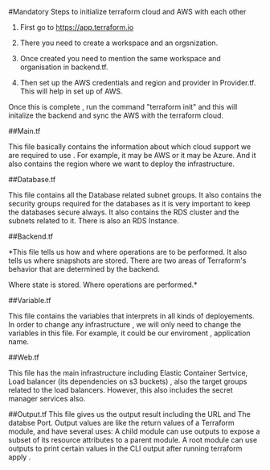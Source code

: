 #Mandatory Steps to initialize terraform cloud and AWS with each other

1. First go to https://app.terraform.io

2. There you need to create a workspace and an orgsnization.

3. Once created you need to mention the same workspace and organisation in backend.tf.

4. Then set up the AWS credentials and region and provider in Provider.tf. This will help in set up of AWS.

Once this is complete , run the command "terraform init" and this will initalize the backend and sync the AWS with the terraform cloud.

##Main.tf

This file basically contains the information about which cloud support we are required to use . For example, it may be AWS or it may be Azure. And it also contains the region where we want to deploy the infrastructure.

##Database.tf

This file contains all the Database related subnet groups. It also contains the security groups required for the databases as it is very important to keep the databases secure always. It also contains the RDS cluster and the subnets related to it. There is also an RDS Instance.

##Backend.tf

*This file tells us how and where operations are to be performed. It also tells us where snapshots are stored. There are two areas of Terraform's behavior that are determined by the backend.

Where state is stored. Where operations are performed.*

##Variable.tf

This file contains the variables that interprets in all kinds of deployements. In order to change any infrastructure , we will only need to change the variables in this file. For example, it could be our enviroment , application name.

##Web.tf

This file has the main infrastructure including Elastic Container Sertvice, Load balancer (its dependencies on s3 buckets) , also the target groups related to the load balancers. However, this also includes the secret manager services also.

##Output.tf This file gives us the output result including the URL and The databse Port. Output values are like the return values of a Terraform module, and have several uses: A child module can use outputs to expose a subset of its resource attributes to a parent module. A root module can use outputs to print certain values in the CLI output after running terraform apply .

